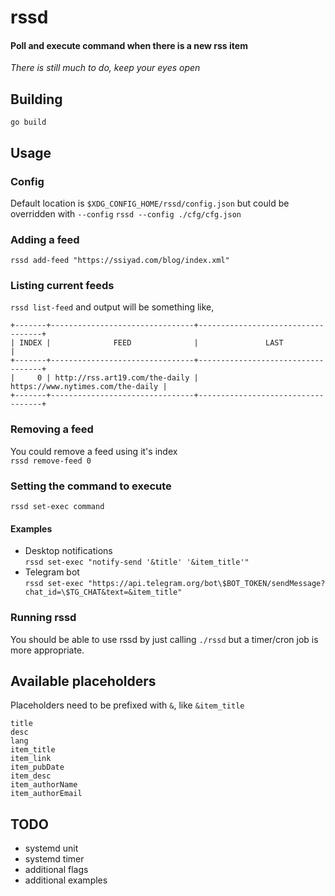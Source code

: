 # rssd
#### Poll and execute command when there is a new rss item  
*There is still much to do, keep your eyes open*

## Building
`go build`

## Usage
### Config
Default location is `$XDG_CONFIG_HOME/rssd/config.json` but could be overridden with `--config`
`rssd --config ./cfg/cfg.json`

### Adding a feed
`rssd add-feed "https://ssiyad.com/blog/index.xml"`

### Listing current feeds
`rssd list-feed`
and output will be something like,
```
+-------+--------------------------------+-----------------------------------+
| INDEX |              FEED              |               LAST                |
+-------+--------------------------------+-----------------------------------+
|     0 | http://rss.art19.com/the-daily | https://www.nytimes.com/the-daily |
+-------+--------------------------------+-----------------------------------+
```

### Removing a feed
You could remove a feed using it's index  
`rssd remove-feed 0`

### Setting the command to execute
`rssd set-exec command`

#### Examples
- Desktop notifications  
`rssd set-exec "notify-send '&title' '&item_title'"`
- Telegram bot  
`rssd set-exec "https://api.telegram.org/bot\$BOT_TOKEN/sendMessage?chat_id=\$TG_CHAT&text=&item_title"`

### Running rssd
You should be able to use rssd by just calling `./rssd` but a timer/cron job is more appropriate.

## Available placeholders
Placeholders need to be prefixed with `&`, like `&item_title`
```
title
desc
lang
item_title
item_link
item_pubDate
item_desc
item_authorName
item_authorEmail
```

## TODO
- systemd unit
- systemd timer
- additional flags
- additional examples